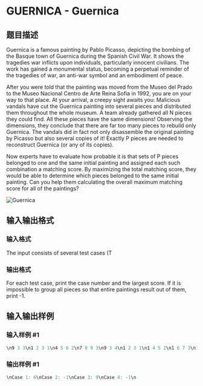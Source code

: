# GUERNICA - Guernica

## 题目描述

Guernica is a famous painting by Pablo Picasso, depicting the bombing of the Basque town of Guernica during the Spanish Civil War. It shows the tragedies war inflicts upon individuals, particularly innocent civilians. The work has gained a monumental status, becoming a perpetual reminder of the tragedies of war, an anti-war symbol and an embodiment of peace.

After you were told that the painting was moved from the Museo del Prado to the Museo Nacional Centro de Arte Reina Sofia in 1992, you are on your way to that place. At your arrival, a creepy sight awaits you: Malicious vandals have cut the Guernica painting into several pieces and distributed them throughout the whole museum. A team already gathered all N pieces they could find. All these pieces have the same dimensions! Observing the dimensions, they conclude that there are far too many pieces to rebuild only Guernica. The vandals did in fact not only disassemble the original painting by Picasso but also several copies of it! Exactly P pieces are needed to reconstruct Guernica (or any of its copies).

Now experts have to evaluate how probable it is that sets of P pieces belonged to one and the same initial painting and assigned each such combination a matching score. By maximizing the total matching score, they would be able to determine which pieces belonged to the same initial painting. Can you help them calculating the overall maximum matching score for all of the paintings?

![Guernica](../../../content/imuteb:guernica.jpg "Guernica")

## 输入输出格式

### 输入格式

The input consists of several test cases (T

### 输出格式

For each test case, print the case number and the largest score. If it is impossible to group all pieces so that entire paintings result out of them, print -1.

## 输入输出样例

### 输入样例 #1

```cpp
\n9 3 3\n1 2 3 1\n4 5 6 2\n7 8 9 3\n9 3 4\n1 2 3 1\n1 4 5 2\n1 6 7 3\n1 8 9 4\n3 3 1\n1 2 3 9\n5 4 1\n2 1 5 3 10\n0 0 0\n\n
```


### 输出样例 #1

```cpp
\nCase 1: 6\nCase 2: -1\nCase 3: 9\nCase 4: -1\n
```



